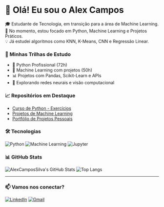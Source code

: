 
# 👋 Olá! Eu sou o Alex Campos

🎓 Estudante de Tecnologia, em transição para a área de Machine Learning.  
📌 No momento, estou focado em Python, Machine Learning e Projetos Práticos.  
💡 Já estudei algoritmos como KNN, K-Means, CNN e Regressão Linear.  

### 🚀 Minhas Trilhas de Estudo
- 📘 Python Profissional (72h)
- 🤖 Machine Learning com projetos (50h)
- 📊 Projetos com Pandas, Scikit-Learn e APIs
- 🧠 Explorando redes neurais e visão computacional

### 📈 Repositórios em Destaque
- [Curso de Python - Exercícios](https://github.com/SEU-USUARIO/python-fundamentos)
- [Projetos de Machine Learning](https://github.com/SEU-USUARIO/machine-learning)
- [Portfólio de Projetos Pessoais](https://github.com/SEU-USUARIO/projetos-pessoais)


  
### 🛠️ Tecnologias
![Python](https://img.shields.io/badge/-Python-3776AB?style=flat&logo=python&logoColor=white)
![Machine Learning](https://img.shields.io/badge/-MachineLearning-102C57?style=flat&logo=TensorFlow&logoColor=orange)
![Jupyter](https://img.shields.io/badge/-Jupyter-F37626?style=flat&logo=Jupyter&logoColor=white)

### 📊 GitHub Stats

![AlexCamposSilva's GitHub Stats](https://github-readme-stats.vercel.app/api?username=AlexCamposSilva&show_icons=true&theme=tokyonight)
![Top Langs](https://github-readme-stats.vercel.app/api/top-langs/?username=AlexCamposSilva&layout=compact&theme=tokyonight)

---

### 📫 Vamos nos conectar?

[![LinkedIn](https://img.shields.io/badge/LinkedIn-0A66C2?style=flat-square&logo=linkedin&logoColor=white)](https://www.linkedin.com/in/seu-linkedin/)
[![Gmail](https://img.shields.io/badge/Gmail-D14836?style=flat-square&logo=gmail&logoColor=white)](mailto:seu@email.com)



